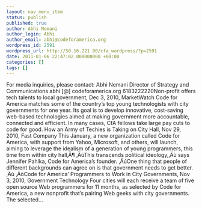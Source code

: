 ```yaml
---
layout: nav_menu_item
status: publish
published: true
author: Abhi Nemani
author_login: Abhi
author_email: abhi@codeforamerica.org
wordpress_id: 2591
wordpress_url: http://50.16.221.90/cfa_wordpress/?p=2591
date: 2011-01-06 22:47:02.000000000 +00:00
categories: []
tags: []
---
```

For media inquiries, please contact: Abhi Nemani Director of Strategy and Communications abhi [@] codeforamerica.org 6183222220Non-profit offers tech talents to local government, Dec 3, 2010, MarketWatch Code for America matches some of the country’s top young technologists with city governments for one year. Its goal is to develop innovative, cost-saving web-based technologies aimed at making government more accountable, connected and efficient. In many cases, CfA fellows take large pay cuts to code for good. How an Army of Techies is Taking on City Hall, Nov 29, 2010, Fast Company This January, a new organization called Code for America, with support from Yahoo, Microsoft, and others, will launch, aiming to leverage the idealism of a generation of young programmers, this time from within city hall‚Ä¶ ‚ÄúThis transcends political ideology,‚Äù says Jennifer Pahlka, Code for America’s founder. ‚ÄúOne thing that people of different backgrounds can agree on is that government needs to get better.‚Äù ‚ÄòCode for America’ Programmers to Work in City Governments, Nov 3, 2010, Government Technology Four cities will each receive a team of five open source Web programmers for 11 months, as selected by Code for America, a new nonprofit that’s pairing Web geeks with city governments. The selected…
